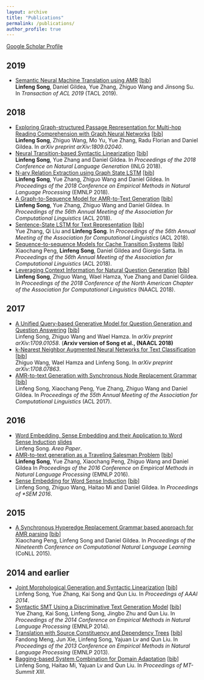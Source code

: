 ```yaml
---
layout: archive
title: "Publications"
permalink: /publications/
author_profile: true
---
```


[Google Scholar Profile](https://scholar.google.com/citations?user=yWZdmLYAAAAJ&hl=en)

## 2019

* [Semantic Neural Machine Translation using AMR](https://arxiv.org/abs/1902.07282) \[[bib](https://www.aclweb.org/anthology/papers/Q/Q19/Q19-1002.bib)\] <br>
<b>Linfeng Song</b>, Daniel Gildea, Yue Zhang, Zhiguo Wang and Jinsong Su. 
In <i>Transaction of ACL 2019</i> (TACL 2019).

## 2018

* [Exploring Graph-structured Passage Representation for Multi-hop Reading Comprehension with Graph Neural Networks](https://arxiv.org/abs/1809.02040) \[[bib](https://scholar.googleusercontent.com/scholar.bib?q=info:DuAA2YllzmsJ:scholar.google.com/&output=citation&scisdr=CgXjdayXEPy2rQiRrlk:AAGBfm0AAAAAXO6UtlmuWgws8cn5qM1iVjWKNQP_T_92&scisig=AAGBfm0AAAAAXO6Uth90ScLVnYbKx5XHp32abVYkSOeJ&scisf=4&ct=citation&cd=-1&hl=en)\] <br>
<b>Linfeng Song</b>, Zhiguo Wang, Mo Yu, Yue Zhang, Radu Florian and Daniel Gildea.
In <i>arXiv preprint arXiv:1809.02040</i>.
* [Neural Transition-based Syntactic Linearization](https://arxiv.org/abs/1810.09609) \[[bib](https://scholar.googleusercontent.com/scholar.bib?q=info:Tu0gE5HhypYJ:scholar.google.com/&output=citation&scisdr=CgXjdayXEPy2rQiQVbQ:AAGBfm0AAAAAXO6VTbQnEp2yHPgp4aGwpo-KIlGbDdIo&scisig=AAGBfm0AAAAAXO6VTbJVZ6S6R0BhYIPkmHzMd-_eEWDn&scisf=4&ct=citation&cd=-1&hl=en&scfhb=1)\] <br>
<b>Linfeng Song</b>, Yue Zhang and Daniel Gildea.
In <i>Proceedings of the 2018 Conference on Natural Language Generation</i> (INLG 2018).
* [N-ary Relation Extraction using Graph State LSTM](https://arxiv.org/abs/1808.09101) \[[bib](https://scholar.googleusercontent.com/scholar.bib?q=info:ucB7bdDquRIJ:scholar.google.com/&output=citation&scisdr=CgXjdayXEPy2rQiQlkk:AAGBfm0AAAAAXO6VjknINsVx58uqL2v-oidLznHRhY2T&scisig=AAGBfm0AAAAAXO6Vji-IEb9dLQwmvxMeq2jBac0f_qJi&scisf=4&ct=citation&cd=-1&hl=en&scfhb=1)\] <br>
<b>Linfeng Song</b>, Yue Zhang, Zhiguo Wang and Daniel Gildea.
In <i>Proceedings of the 2018 Conference on Empirical Methods in Natural Language Processing</i> (EMNLP 2018).
* [A Graph-to-Sequence Model for AMR-to-Text Generation](https://arxiv.org/abs/1805.02473) \[[bib](https://scholar.googleusercontent.com/scholar.bib?q=info:_DcLI2orXFQJ:scholar.google.com/&output=citation&scisdr=CgXjdayXEPy2rQiTEYs:AAGBfm0AAAAAXO6WCYti45NIjUHoFqebCU7EBPpzdLwy&scisig=AAGBfm0AAAAAXO6WCRo4QuxjPCShRwD6B2m2IxJKENOJ&scisf=4&ct=citation&cd=-1&hl=en&scfhb=1)\] <br>
<b>Linfeng Song</b>, Yue Zhang, Zhiguo Wang and Daniel Gildea.
In <i>Proceedings of the 56th Annual Meeting of the Association for Computational Linguistics</i> (ACL 2018).
* [Sentence-State LSTM for Text Representation](https://arxiv.org/abs/1805.02474) \[[bib](https://scholar.googleusercontent.com/scholar.bib?q=info:jfWoOOOxnYsJ:scholar.google.com/&output=citation&scisdr=CgXjdayXEPy2rQiTs1E:AAGBfm0AAAAAXO6Wq1HwmiEhLwaVJCILSnhSc9ltE6Td&scisig=AAGBfm0AAAAAXO6Wq7W1L9RhusXIOfdBCOakqG3uUnqb&scisf=4&ct=citation&cd=-1&hl=en&scfhb=1)\] <br>
Yue Zhang, Qi Liu and <b>Linfeng Song</b>.
In <i>Proceedings of the 56th Annual Meeting of the Association for Computational Linguistics</i> (ACL 2018).
* [Sequence-to-sequence Models for Cache Transition Systems](https://www.aclweb.org/anthology/P18-1171) \[[bib](https://scholar.googleusercontent.com/scholar.bib?q=info:K_wLacsa11YJ:scholar.google.com/&output=citation&scisdr=CgXjdayXEPy2rQiT-Jc:AAGBfm0AAAAAXO6W4JcVLohxnfl_AQgZCNLvmR_jtWWx&scisig=AAGBfm0AAAAAXO6W4BiUmbc03E4Y48l2E8iRu9-V5RLK&scisf=4&ct=citation&cd=-1&hl=en&scfhb=1)\] <br>
Xiaochang Peng, <b>Linfeng Song</b>, Daniel Gildea and Giorgio Satta.
In <i>Proceedings of the 56th Annual Meeting of the Association for Computational Linguistics</i> (ACL 2018).
* [Leveraging Context Information for Natural Question Generation](https://www.aclweb.org/anthology/N18-2090) \[[bib](https://scholar.googleusercontent.com/scholar.bib?q=info:84ZYbfvjyv0J:scholar.google.com/&output=citation&scisdr=CgXjdayXEPy2rQiSXNs:AAGBfm0AAAAAXO6XRNv9V8uldQsugYK78MUuzWPAx_EP&scisig=AAGBfm0AAAAAXO6XRLPFFkstfUaL7rgwyrF0gRtvOLi1&scisf=4&ct=citation&cd=-1&hl=en&scfhb=1)\] <br>
<b>Linfeng Song</b>, Zhiguo Wang, Wael Hamza, Yue Zhang and Daniel Gildea.
In <i>Proceedings of the 2018 Conference of the North American Chapter of the Association for Computational Linguistics</i> (NAACL 2018).

## 2017

* [A Unified Query-based Generative Model for Question Generation and Question Answering](https://arxiv.org/abs/1709.01058) \[[bib](https://scholar.googleusercontent.com/scholar.bib?q=info:xWsVooSlwDUJ:scholar.google.com/&output=citation&scisdr=CgXjdayXEPy2rQiSbvA:AAGBfm0AAAAAXO6XdvBRRno2ZRlr6LsGS92xd3OZuPwQ&scisig=AAGBfm0AAAAAXO6XdiUyXCKcMtYLKomlappGM2HZQ2Iu&scisf=4&ct=citation&cd=-1&hl=en&scfhb=1)\] <br>
Linfeng Song, Zhiguo Wang and Wael Hamza.
In <i>arXiv preprint arXiv:1709.01058</i>. (<b>Arxiv version of Song et al., (NAACL 2018)</b>
* [k-Nearest Neighbor Augmented Neural Networks for Text Classification](https://arxiv.org/abs/1708.07863) \[[bib](https://scholar.googleusercontent.com/scholar.bib?q=info:Vo-SBAMptCcJ:scholar.google.com/&output=citation&scisdr=CgXjdayXEPy2rQiSv8o:AAGBfm0AAAAAXO6Xp8pYsNHevucDnY5kGa8-Ugv7Unfo&scisig=AAGBfm0AAAAAXO6XpwwnfQKm2z_uN6HuJSygb4uilyO-&scisf=4&ct=citation&cd=-1&hl=en)\] <br>
Zhiguo Wang, Wael Hamza and Linfeng Song.
In <i>arXiv preprint arXiv:1708.07863</i>.
* [AMR-to-text Generation with Synchronous Node Replacement Grammar](https://arxiv.org/abs/1702.00500) \[[bib](https://scholar.googleusercontent.com/scholar.bib?q=info:Q7URgUZ7_08J:scholar.google.com/&output=citation&scisdr=CgXjdayXEPy2rQiS65o:AAGBfm0AAAAAXO6X85q867GdvzB7Wj9Bq1CA2lselhAZ&scisig=AAGBfm0AAAAAXO6X8yDAA4DjhGyPRclurzRvxgn_dLPb&scisf=4&ct=citation&cd=-1&hl=en&scfhb=1)\] <br>
Linfeng Song, Xiaochang Peng, Yue Zhang, Zhiguo Wang and Daniel Gildea.
In <i>Proceedings of the 55th Annual Meeting of the Association for Computational Linguistics</i> (ACL 2017).

## 2016

* [Word Embedding, Sense Embedding and their Application to Word Sense Induction](https://www.cs.rochester.edu/~lsong10/papers/area.pdf) [slides](https://www.cs.rochester.edu/~lsong10/papers/area_pres.pdf) <br>
Linfeng Song. <i>Area Paper</i>.
* [AMR-to-text generation as a Traveling Salesman Problem](https://arxiv.org/abs/1609.07451) \[[bib](https://scholar.googleusercontent.com/scholar.bib?q=info:lE1SUYLeRIMJ:scholar.google.com/&output=citation&scisdr=CgXjdayXEPy2rQica2Y:AAGBfm0AAAAAXO6Zc2ZicOMRTWMpRlA1REdRfzXZImbk&scisig=AAGBfm0AAAAAXO6Zc05EoYOShg_U9cEyhpR3hcGAziAN&scisf=4&ct=citation&cd=-1&hl=en&scfhb=1)\] <br>
<b>Linfeng Song</b>, Yue Zhang, Xiaochang Peng, Zhiguo Wang and Daniel Gildea
In <i>Proceedings of the 2016 Conference on Empirical Methods in Natural Language Processing</i> (EMNLP 2016).
* [Sense Embedding for Word Sense Induction](https://arxiv.org/abs/1606.05409) \[[bib](https://scholar.googleusercontent.com/scholar.bib?q=info:OLszhGjjdooJ:scholar.google.com/&output=citation&scisdr=CgXjdayXEPy2rQifE3o:AAGBfm0AAAAAXO6aC3ouk9ICT6opvryMTzZFU4euauYV&scisig=AAGBfm0AAAAAXO6aCyweqUhOBo6fe6staVYcoDRNYFp9&scisf=4&ct=citation&cd=-1&hl=en&scfhb=1)\] <br>
Linfeng Song, Zhiguo Wang, Haitao Mi and Daniel Gildea.
In <i>Proceedings of *SEM 2016</i>.

## 2015

* [A Synchronous Hyperedge Replacement Grammar based approach for AMR parsing](https://www.aclweb.org/anthology/K15-1004) \[[bib](https://scholar.googleusercontent.com/scholar.bib?q=info:7f6en5p2u0MJ:scholar.google.com/&output=citation&scisdr=CgXjdayXEPy2rQifKZQ:AAGBfm0AAAAAXO6aMZR1oZwefSsXASzDtp__zA33Qa7M&scisig=AAGBfm0AAAAAXO6aMQql0YZU0RAqCR7EzlTVRlazVjvV&scisf=4&ct=citation&cd=-1&hl=en)\] <br>
Xiaochang Peng, Linfeng Song and Daniel Gildea.
In <i>Proceedings of the Nineteenth Conference on Computational Natural Language Learning</i> (CoNLL 2015).

## 2014 and earlier

* [Joint Morphological Generation and Syntactic Linearization](https://www.aaai.org/ocs/index.php/AAAI/AAAI14/paper/download/8214/8603) \[[bib](https://scholar.googleusercontent.com/scholar.bib?q=info:wkXl8-P2VZ4J:scholar.google.com/&output=citation&scisdr=CgXjdayXEPy2rQifZSE:AAGBfm0AAAAAXO6afSEUUlCSmGpSov2He37wqJxAGjK0&scisig=AAGBfm0AAAAAXO6afQSP6mol5NTZaP9ZduZWWifj3G_n&scisf=4&ct=citation&cd=-1&hl=en)\] <br>
Linfeng Song, Yue Zhang, Kai Song and Qun Liu. 
In <i>Proceedings of AAAI 2014</i>.
* [Syntactic SMT Using a Discriminative Text Generation Model](https://www.aclweb.org/anthology/D14-1021) \[[bib](https://scholar.googleusercontent.com/scholar.bib?q=info:eybcFZ-O-rUJ:scholar.google.com/&output=citation&scisdr=CgXjdayXEPy2rQifuVM:AAGBfm0AAAAAXO6aoVOlIIPWovdvFAQ3ZKnpD1sX3u44&scisig=AAGBfm0AAAAAXO6aoRsXVVMGSktK0Uc4ZRtmoVGM0b5u&scisf=4&ct=citation&cd=-1&hl=en)\] <br>
Yue Zhang, Kai Song, Linfeng Song, Jingbo Zhu and Qun Liu.
In <i>Proceedings of the 2014 Conference on Empirical Methods in Natural Language Processing</i> (EMNLP 2014).
* [Translation with Source Constituency and Dependency Trees](https://www.aclweb.org/anthology/D13-1108) \[[bib](https://scholar.googleusercontent.com/scholar.bib?q=info:Yk-ZIeX1fwQJ:scholar.google.com/&output=citation&scisdr=CgXjdayXEPy2rQifyH8:AAGBfm0AAAAAXO6a0H_3kIkHzY4WHUiT41HW3ZUwHied&scisig=AAGBfm0AAAAAXO6a0AGFp5d9shHU3BjCHX-W--i1Fcca&scisf=4&ct=citation&cd=-1&hl=en)\] <br>
Fandong Meng, Jun Xie, Linfeng Song, Yajuan Lv and Qun Liu.
In <i>Proceedings of the 2013 Conference on Empirical Methods in Natural Language Processing</i> (EMNLP 2013).
* [Bagging-based System Combination for Domain Adaptation](http://www.mt-archive.info/10/MTS-2011-Song.pdf) \[[bib](https://scholar.googleusercontent.com/scholar.bib?q=info:qVA0l1hES1cJ:scholar.google.com/&output=citation&scisdr=CgXjdayXEPy2rQieHhk:AAGBfm0AAAAAXO6bBhlMbiQrt2xAqxdr9SQvED-7LClP&scisig=AAGBfm0AAAAAXO6bBiGwqhxRvFYojUlWfRefnv7Pvftw&scisf=4&ct=citation&cd=-1&hl=en)\] <br>
Linfeng Song, Haitao Mi, Yajuan Lv and Qun Liu.
In <i>Proceedings of MT-Summit XIII</i>.
